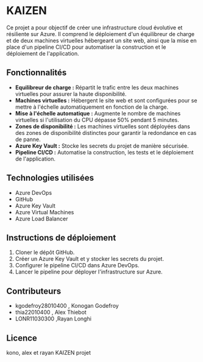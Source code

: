 # KAIZEN

Ce projet a pour objectif de créer une infrastructure cloud évolutive et résiliente sur Azure. Il comprend le déploiement d'un équilibreur de charge et de deux machines virtuelles hébergeant un site web, ainsi que la mise en place d'un pipeline CI/CD pour automatiser la construction et le déploiement de l'application.

## Fonctionnalités

* **Equilibreur de charge :** Répartit le trafic entre les deux machines virtuelles pour assurer la haute disponibilité.
* **Machines virtuelles :** Hébergent le site web et sont configurées pour se mettre à l'échelle automatiquement en fonction de la charge.
* **Mise à l'échelle automatique :** Augmente le nombre de machines virtuelles si l'utilisation du CPU dépasse 50% pendant 5 minutes.
* **Zones de disponibilité :** Les machines virtuelles sont déployées dans des zones de disponibilité distinctes pour garantir la redondance en cas de panne.
* **Azure Key Vault :** Stocke les secrets du projet de manière sécurisée.
* **Pipeline CI/CD :** Automatise la construction, les tests et le déploiement de l'application.

## Technologies utilisées

* Azure DevOps
* GitHub
* Azure Key Vault
* Azure Virtual Machines
* Azure Load Balancer

## Instructions de déploiement

1. Cloner le dépôt GitHub.
2. Créer un Azure Key Vault et y stocker les secrets du projet.
3. Configurer le pipeline CI/CD dans Azure DevOps.
4. Lancer le pipeline pour déployer l'infrastructure sur Azure.

## Contributeurs

* kgodefroy28010400 , Konogan Godefroy
* thia22010400      , Alex Thiebot
* LONR11030300      ,Rayan Longhi

## Licence

kono, alex et rayan KAIZEN projet

